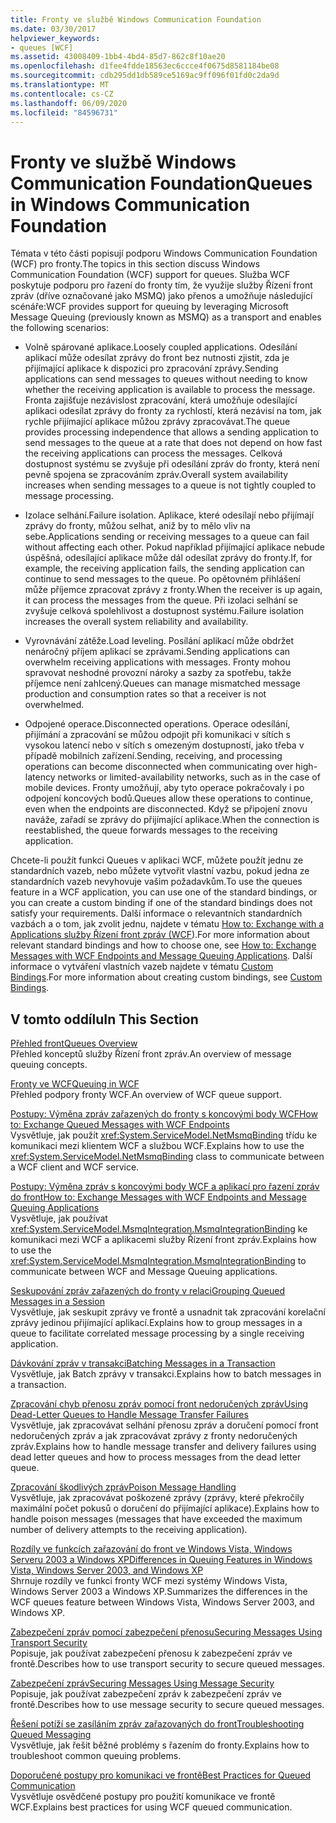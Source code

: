 ```yaml
---
title: Fronty ve službě Windows Communication Foundation
ms.date: 03/30/2017
helpviewer_keywords:
- queues [WCF]
ms.assetid: 43008409-1bb4-4bd4-85d7-862c8f10ae20
ms.openlocfilehash: d1fee4fdde18563ec6ccce4f0675d8581184be08
ms.sourcegitcommit: cdb295dd1db589ce5169ac9ff096f01fd0c2da9d
ms.translationtype: MT
ms.contentlocale: cs-CZ
ms.lasthandoff: 06/09/2020
ms.locfileid: "84596731"
---
```

# <a name="queues-in-windows-communication-foundation"></a><span data-ttu-id="5d517-102">Fronty ve službě Windows Communication Foundation</span><span class="sxs-lookup"><span data-stu-id="5d517-102">Queues in Windows Communication Foundation</span></span>
<span data-ttu-id="5d517-103">Témata v této části popisují podporu Windows Communication Foundation (WCF) pro fronty.</span><span class="sxs-lookup"><span data-stu-id="5d517-103">The topics in this section discuss Windows Communication Foundation (WCF) support for queues.</span></span> <span data-ttu-id="5d517-104">Služba WCF poskytuje podporu pro řazení do fronty tím, že využije služby Řízení front zpráv (dříve označované jako MSMQ) jako přenos a umožňuje následující scénáře:</span><span class="sxs-lookup"><span data-stu-id="5d517-104">WCF provides support for queuing by leveraging Microsoft Message Queuing (previously known as MSMQ) as a transport and enables the following scenarios:</span></span>  
  
- <span data-ttu-id="5d517-105">Volně spárované aplikace.</span><span class="sxs-lookup"><span data-stu-id="5d517-105">Loosely coupled applications.</span></span> <span data-ttu-id="5d517-106">Odesílání aplikací může odesílat zprávy do front bez nutnosti zjistit, zda je přijímající aplikace k dispozici pro zpracování zprávy.</span><span class="sxs-lookup"><span data-stu-id="5d517-106">Sending applications can send messages to queues without needing to know whether the receiving application is available to process the message.</span></span> <span data-ttu-id="5d517-107">Fronta zajišťuje nezávislost zpracování, která umožňuje odesílající aplikaci odesílat zprávy do fronty za rychlostí, která nezávisí na tom, jak rychle přijímající aplikace můžou zprávy zpracovávat.</span><span class="sxs-lookup"><span data-stu-id="5d517-107">The queue provides processing independence that allows a sending application to send messages to the queue at a rate that does not depend on how fast the receiving applications can process the messages.</span></span> <span data-ttu-id="5d517-108">Celková dostupnost systému se zvyšuje při odesílání zpráv do fronty, která není pevně spojena se zpracováním zpráv.</span><span class="sxs-lookup"><span data-stu-id="5d517-108">Overall system availability increases when sending messages to a queue is not tightly coupled to message processing.</span></span>  
  
- <span data-ttu-id="5d517-109">Izolace selhání.</span><span class="sxs-lookup"><span data-stu-id="5d517-109">Failure isolation.</span></span> <span data-ttu-id="5d517-110">Aplikace, které odesílají nebo přijímají zprávy do fronty, můžou selhat, aniž by to mělo vliv na sebe.</span><span class="sxs-lookup"><span data-stu-id="5d517-110">Applications sending or receiving messages to a queue can fail without affecting each other.</span></span> <span data-ttu-id="5d517-111">Pokud například přijímající aplikace nebude úspěšná, odesílající aplikace může dál odesílat zprávy do fronty.</span><span class="sxs-lookup"><span data-stu-id="5d517-111">If, for example, the receiving application fails, the sending application can continue to send messages to the queue.</span></span> <span data-ttu-id="5d517-112">Po opětovném přihlášení může příjemce zpracovat zprávy z fronty.</span><span class="sxs-lookup"><span data-stu-id="5d517-112">When the receiver is up again, it can process the messages from the queue.</span></span> <span data-ttu-id="5d517-113">Při izolaci selhání se zvyšuje celková spolehlivost a dostupnost systému.</span><span class="sxs-lookup"><span data-stu-id="5d517-113">Failure isolation increases the overall system reliability and availability.</span></span>  
  
- <span data-ttu-id="5d517-114">Vyrovnávání zátěže.</span><span class="sxs-lookup"><span data-stu-id="5d517-114">Load leveling.</span></span> <span data-ttu-id="5d517-115">Posílání aplikací může obdržet nenáročný příjem aplikací se zprávami.</span><span class="sxs-lookup"><span data-stu-id="5d517-115">Sending applications can overwhelm receiving applications with messages.</span></span> <span data-ttu-id="5d517-116">Fronty mohou spravovat neshodné provozní nároky a sazby za spotřebu, takže příjemce není zahlcený.</span><span class="sxs-lookup"><span data-stu-id="5d517-116">Queues can manage mismatched message production and consumption rates so that a receiver is not overwhelmed.</span></span>  
  
- <span data-ttu-id="5d517-117">Odpojené operace.</span><span class="sxs-lookup"><span data-stu-id="5d517-117">Disconnected operations.</span></span> <span data-ttu-id="5d517-118">Operace odesílání, přijímání a zpracování se můžou odpojit při komunikaci v sítích s vysokou latencí nebo v sítích s omezeným dostupností, jako třeba v případě mobilních zařízení.</span><span class="sxs-lookup"><span data-stu-id="5d517-118">Sending, receiving, and processing operations can become disconnected when communicating over high-latency networks or limited-availability networks, such as in the case of mobile devices.</span></span> <span data-ttu-id="5d517-119">Fronty umožňují, aby tyto operace pokračovaly i po odpojení koncových bodů.</span><span class="sxs-lookup"><span data-stu-id="5d517-119">Queues allow these operations to continue, even when the endpoints are disconnected.</span></span> <span data-ttu-id="5d517-120">Když se připojení znovu naváže, zařadí se zprávy do přijímající aplikace.</span><span class="sxs-lookup"><span data-stu-id="5d517-120">When the connection is reestablished, the queue forwards messages to the receiving application.</span></span>  
  
 <span data-ttu-id="5d517-121">Chcete-li použít funkci Queues v aplikaci WCF, můžete použít jednu ze standardních vazeb, nebo můžete vytvořit vlastní vazbu, pokud jedna ze standardních vazeb nevyhovuje vašim požadavkům.</span><span class="sxs-lookup"><span data-stu-id="5d517-121">To use the queues feature in a WCF application, you can use one of the standard bindings, or you can create a custom binding if one of the standard bindings does not satisfy your requirements.</span></span> <span data-ttu-id="5d517-122">Další informace o relevantních standardních vazbách a o tom, jak zvolit jednu, najdete v tématu [How to: Exchange with a Applications služby Řízení front zpráv (WCF](how-to-exchange-messages-with-wcf-endpoints-and-message-queuing-applications.md)).</span><span class="sxs-lookup"><span data-stu-id="5d517-122">For more information about relevant standard bindings and how to choose one, see [How to: Exchange Messages with WCF Endpoints and Message Queuing Applications](how-to-exchange-messages-with-wcf-endpoints-and-message-queuing-applications.md).</span></span> <span data-ttu-id="5d517-123">Další informace o vytváření vlastních vazeb najdete v tématu [Custom Bindings](../extending/custom-bindings.md).</span><span class="sxs-lookup"><span data-stu-id="5d517-123">For more information about creating custom bindings, see [Custom Bindings](../extending/custom-bindings.md).</span></span>  
  
## <a name="in-this-section"></a><span data-ttu-id="5d517-124">V tomto oddílu</span><span class="sxs-lookup"><span data-stu-id="5d517-124">In This Section</span></span>  
 [<span data-ttu-id="5d517-125">Přehled front</span><span class="sxs-lookup"><span data-stu-id="5d517-125">Queues Overview</span></span>](queues-overview.md)  
 <span data-ttu-id="5d517-126">Přehled konceptů služby Řízení front zpráv.</span><span class="sxs-lookup"><span data-stu-id="5d517-126">An overview of message queuing concepts.</span></span>  
  
 [<span data-ttu-id="5d517-127">Fronty ve WCF</span><span class="sxs-lookup"><span data-stu-id="5d517-127">Queuing in WCF</span></span>](queuing-in-wcf.md)  
 <span data-ttu-id="5d517-128">Přehled podpory fronty WCF.</span><span class="sxs-lookup"><span data-stu-id="5d517-128">An overview of WCF queue support.</span></span>  
  
 [<span data-ttu-id="5d517-129">Postupy: Výměna zpráv zařazených do fronty s koncovými body WCF</span><span class="sxs-lookup"><span data-stu-id="5d517-129">How to: Exchange Queued Messages with WCF Endpoints</span></span>](how-to-exchange-queued-messages-with-wcf-endpoints.md)  
 <span data-ttu-id="5d517-130">Vysvětluje, jak použít <xref:System.ServiceModel.NetMsmqBinding> třídu ke komunikaci mezi klientem WCF a službou WCF.</span><span class="sxs-lookup"><span data-stu-id="5d517-130">Explains how to use the <xref:System.ServiceModel.NetMsmqBinding> class to communicate between a WCF client and WCF service.</span></span>  
  
 [<span data-ttu-id="5d517-131">Postupy: Výměna zpráv s koncovými body WCF a aplikací pro řazení zpráv do front</span><span class="sxs-lookup"><span data-stu-id="5d517-131">How to: Exchange Messages with WCF Endpoints and Message Queuing Applications</span></span>](how-to-exchange-messages-with-wcf-endpoints-and-message-queuing-applications.md)  
 <span data-ttu-id="5d517-132">Vysvětluje, jak používat <xref:System.ServiceModel.MsmqIntegration.MsmqIntegrationBinding> ke komunikaci mezi WCF a aplikacemi služby Řízení front zpráv.</span><span class="sxs-lookup"><span data-stu-id="5d517-132">Explains how to use the <xref:System.ServiceModel.MsmqIntegration.MsmqIntegrationBinding> to communicate between WCF and Message Queuing applications.</span></span>  
  
 [<span data-ttu-id="5d517-133">Seskupování zpráv zařazených do fronty v relaci</span><span class="sxs-lookup"><span data-stu-id="5d517-133">Grouping Queued Messages in a Session</span></span>](grouping-queued-messages-in-a-session.md)  
 <span data-ttu-id="5d517-134">Vysvětluje, jak seskupit zprávy ve frontě a usnadnit tak zpracování korelační zprávy jedinou přijímající aplikací.</span><span class="sxs-lookup"><span data-stu-id="5d517-134">Explains how to group messages in a queue to facilitate correlated message processing by a single receiving application.</span></span>  
  
 [<span data-ttu-id="5d517-135">Dávkování zpráv v transakci</span><span class="sxs-lookup"><span data-stu-id="5d517-135">Batching Messages in a Transaction</span></span>](batching-messages-in-a-transaction.md)  
 <span data-ttu-id="5d517-136">Vysvětluje, jak Batch zprávy v transakci.</span><span class="sxs-lookup"><span data-stu-id="5d517-136">Explains how to batch messages in a transaction.</span></span>  
  
 [<span data-ttu-id="5d517-137">Zpracování chyb přenosu zpráv pomocí front nedoručených zpráv</span><span class="sxs-lookup"><span data-stu-id="5d517-137">Using Dead-Letter Queues to Handle Message Transfer Failures</span></span>](using-dead-letter-queues-to-handle-message-transfer-failures.md)  
 <span data-ttu-id="5d517-138">Vysvětluje, jak zpracovávat selhání přenosu zpráv a doručení pomocí front nedoručených zpráv a jak zpracovávat zprávy z fronty nedoručených zpráv.</span><span class="sxs-lookup"><span data-stu-id="5d517-138">Explains how to handle message transfer and delivery failures using dead letter queues and how to process messages from the dead letter queue.</span></span>  
  
 [<span data-ttu-id="5d517-139">Zpracování škodlivých zpráv</span><span class="sxs-lookup"><span data-stu-id="5d517-139">Poison Message Handling</span></span>](poison-message-handling.md)  
 <span data-ttu-id="5d517-140">Vysvětluje, jak zpracovávat poškozené zprávy (zprávy, které překročily maximální počet pokusů o doručení do přijímající aplikace).</span><span class="sxs-lookup"><span data-stu-id="5d517-140">Explains how to handle poison messages (messages that have exceeded the maximum number of delivery attempts to the receiving application).</span></span>  
  
 [<span data-ttu-id="5d517-141">Rozdíly ve funkcích zařazování do front ve Windows Vista, Windows Serveru 2003 a Windows XP</span><span class="sxs-lookup"><span data-stu-id="5d517-141">Differences in Queuing Features in Windows Vista, Windows Server 2003, and Windows XP</span></span>](diff-in-queue-in-vista-server-2003-windows-xp.md)  
 <span data-ttu-id="5d517-142">Shrnuje rozdíly ve funkci fronty WCF mezi systémy Windows Vista, Windows Server 2003 a Windows XP.</span><span class="sxs-lookup"><span data-stu-id="5d517-142">Summarizes the differences in the WCF queues feature between Windows Vista, Windows Server 2003, and Windows XP.</span></span>  
  
 [<span data-ttu-id="5d517-143">Zabezpečení zpráv pomocí zabezpečení přenosu</span><span class="sxs-lookup"><span data-stu-id="5d517-143">Securing Messages Using Transport Security</span></span>](securing-messages-using-transport-security.md)  
 <span data-ttu-id="5d517-144">Popisuje, jak používat zabezpečení přenosu k zabezpečení zpráv ve frontě.</span><span class="sxs-lookup"><span data-stu-id="5d517-144">Describes how to use transport security to secure queued messages.</span></span>  
  
 [<span data-ttu-id="5d517-145">Zabezpečení zpráv</span><span class="sxs-lookup"><span data-stu-id="5d517-145">Securing Messages Using Message Security</span></span>](securing-messages-using-message-security.md)  
 <span data-ttu-id="5d517-146">Popisuje, jak používat zabezpečení zpráv k zabezpečení zpráv ve frontě.</span><span class="sxs-lookup"><span data-stu-id="5d517-146">Describes how to use message security to secure queued messages.</span></span>  
  
 [<span data-ttu-id="5d517-147">Řešení potíží se zasíláním zpráv zařazovaných do front</span><span class="sxs-lookup"><span data-stu-id="5d517-147">Troubleshooting Queued Messaging</span></span>](troubleshooting-queued-messaging.md)  
 <span data-ttu-id="5d517-148">Vysvětluje, jak řešit běžné problémy s řazením do fronty.</span><span class="sxs-lookup"><span data-stu-id="5d517-148">Explains how to troubleshoot common queuing problems.</span></span>  
  
 [<span data-ttu-id="5d517-149">Doporučené postupy pro komunikaci ve frontě</span><span class="sxs-lookup"><span data-stu-id="5d517-149">Best Practices for Queued Communication</span></span>](best-practices-for-queued-communication.md)  
 <span data-ttu-id="5d517-150">Vysvětluje osvědčené postupy pro použití komunikace ve frontě WCF.</span><span class="sxs-lookup"><span data-stu-id="5d517-150">Explains best practices for using WCF queued communication.</span></span>  
